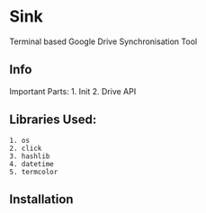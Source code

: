 # Sink
Terminal based Google Drive Synchronisation Tool

## Info

 Important Parts:
    1. Init
    2. Drive API

## Libraries Used:
    1. os
    2. click
    3. hashlib
    4. datetime
    5. termcolor

## Installation
